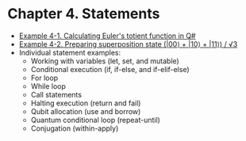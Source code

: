 ﻿# Chapter 4. Statements

* [Example 4-1. Calculating Euler's totient function in Q#](./eulers-totient-function)
* [Example 4-2. Preparing superposition state (|00⟩ + |10⟩ + |11⟩) / √3](./state-preparation)
* Individual statement examples:
    * Working with variables (let, set, and mutable)
    * Conditional execution (if, if-else, and if-elif-else)
    * For loop
    * While loop
    * Call statements
    * Halting execution (return and fail)
    * Qubit allocation (use and borrow)
    * Quantum conditional loop (repeat-until)
    * Conjugation (within-apply)
